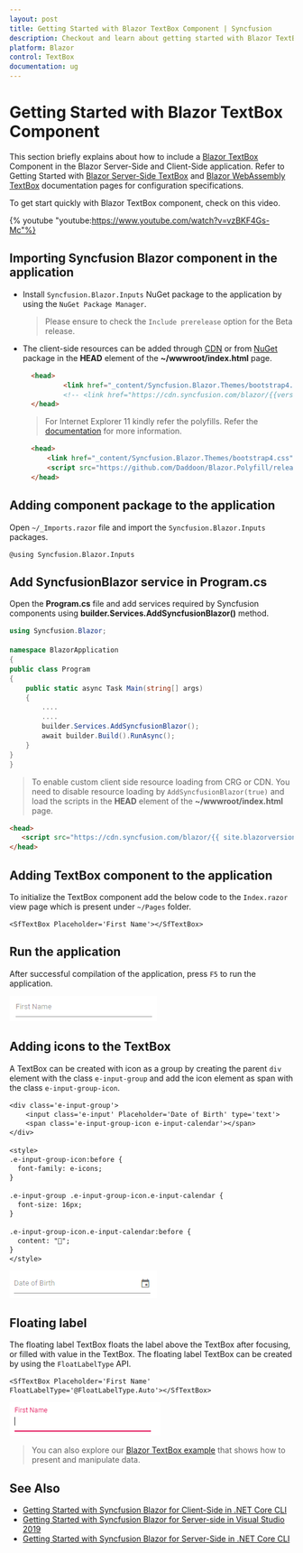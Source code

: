 ```yaml
---
layout: post
title: Getting Started with Blazor TextBox Component | Syncfusion
description: Checkout and learn about getting started with Blazor TextBox component of Syncfusion, and more details.
platform: Blazor
control: TextBox
documentation: ug
---
```


# Getting Started with Blazor TextBox Component

This section briefly explains about how to include a [Blazor TextBox](https://www.syncfusion.com/blazor-components/blazor-textbox) Component in the Blazor Server-Side and Client-Side application. Refer to Getting Started with [Blazor Server-Side TextBox](../getting-started/blazor-server-side-visual-studio-2019/) and [Blazor WebAssembly TextBox](../getting-started/blazor-webassembly-visual-studio-2019/) documentation pages for configuration specifications.

To get start quickly with Blazor TextBox component, check on this video.

{% youtube
"youtube:https://www.youtube.com/watch?v=vzBKF4Gs-Mc"%}

## Importing Syncfusion Blazor component in the application

* Install `Syncfusion.Blazor.Inputs` NuGet package to the application by using the `NuGet Package Manager`.

  > Please ensure to check the `Include prerelease` option for the Beta release.

* The client-side resources can be added through [CDN](https://blazor.syncfusion.com/documentation/appearance/themes#cdn-reference) or from [NuGet](https://blazor.syncfusion.com/documentation/appearance/themes#static-web-assets) package in the  **HEAD** element of the **~/wwwroot/index.html** page.

  ```html
    <head>
            <link href="_content/Syncfusion.Blazor.Themes/bootstrap4.css" rel="stylesheet" />
            <!-- <link href="https://cdn.syncfusion.com/blazor/{{version}}/styles/{{theme}}.css" rel="stylesheet" /> -->
    </head>
  ```

  > For Internet Explorer 11 kindly refer the polyfills. Refer the [documentation](https://ej2.syncfusion.com/blazor/documentation/common/how-to/render-blazor-server-app-in-ie/) for more information.

  ```html
    <head>
        <link href="_content/Syncfusion.Blazor.Themes/bootstrap4.css" rel="stylesheet" />
        <script src="https://github.com/Daddoon/Blazor.Polyfill/releases/download/3.0.1/blazor.polyfill.min.js"></script>
    </head>
  ```

## Adding component package to the application

Open `~/_Imports.razor` file and import the `Syncfusion.Blazor.Inputs` packages.

```cshtml
@using Syncfusion.Blazor.Inputs
```

## Add SyncfusionBlazor service in Program.cs

Open the **Program.cs** file and add services required by Syncfusion components using  **builder.Services.AddSyncfusionBlazor()** method.

```csharp
using Syncfusion.Blazor;

namespace BlazorApplication
{
public class Program
{
    public static async Task Main(string[] args)
    {
        ....
        ....
        builder.Services.AddSyncfusionBlazor();
        await builder.Build().RunAsync();
    }
}
}
```

> To enable custom client side resource loading from CRG or CDN. You need to disable resource loading by `AddSyncfusionBlazor(true)` and load the scripts in the **HEAD** element of the **~/wwwroot/index.html** page.

 ```html
<head>
    <script src="https://cdn.syncfusion.com/blazor/{{ site.blazorversion }}/syncfusion-blazor.min.js"></script>
</head>
```

## Adding TextBox component to the application

To initialize the TextBox component add the below code to the `Index.razor` view page which is present under `~/Pages` folder.

```cshtml
<SfTextBox Placeholder='First Name'></SfTextBox>
```

## Run the application

After successful compilation of the application, press `F5` to run the application.

![Blazor TextBox](./images/blazor-textbox.png)

## Adding icons to the TextBox

A TextBox can be created with icon as a group by creating the parent `div` element with the class `e-input-group` and add the icon element as span with the class `e-input-group-icon`.

```cshtml
<div class='e-input-group'>
    <input class='e-input' Placeholder='Date of Birth' type='text'>
    <span class='e-input-group-icon e-input-calendar'></span>
</div>

<style>
.e-input-group-icon:before {
  font-family: e-icons;
}

.e-input-group .e-input-group-icon.e-input-calendar {
  font-size: 16px;
}

.e-input-group-icon.e-input-calendar:before {
  content: "";
}
</style>
```

![Blazor TextBox with Icon](./images/blazor-textbox-icons.png)

## Floating label

The floating label TextBox floats the label above the TextBox after focusing, or filled with value in the TextBox. The floating label TextBox can be created by using the `FloatLabelType` API.

```cshtml
<SfTextBox Placeholder='First Name' FloatLabelType='@FloatLabelType.Auto'></SfTextBox>
```

![Blazor TextBox with Floating Label](./images/blazor-textbox-float-label.png)

> You can also explore our [Blazor TextBox example](https://blazor.syncfusion.com/demos/textbox/default-functionalities?theme=bootstrap5) that shows how to present and manipulate data.

## See Also

* [Getting Started with Syncfusion Blazor for Client-Side in .NET Core CLI](../getting-started/blazor-webassembly-dotnet-cli/)
* [Getting Started with Syncfusion Blazor for Server-side in Visual Studio 2019](../getting-started/blazor-server-side-visual-studio-2019/)
* [Getting Started with Syncfusion Blazor for Server-Side in .NET Core CLI](../getting-started/blazor-server-side-dotnet-cli/)